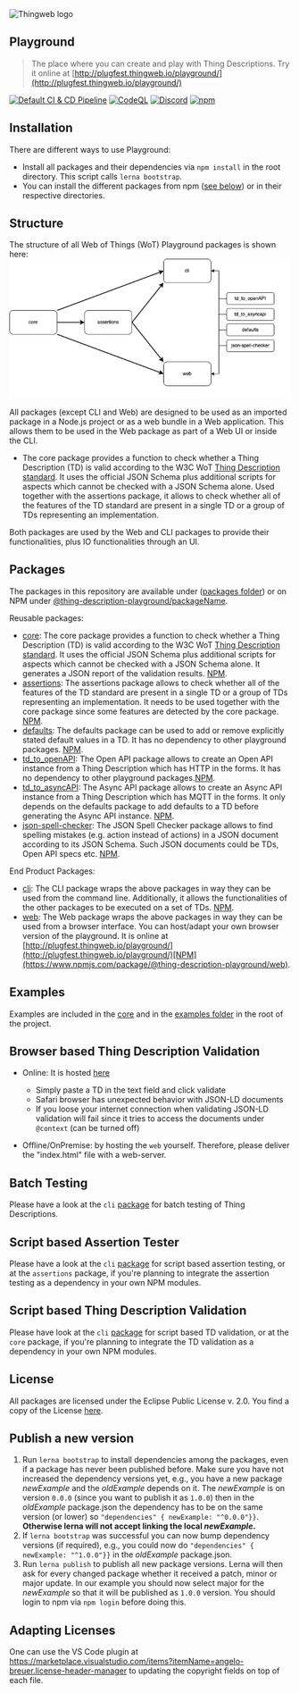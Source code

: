 <picture>
  <source media="(prefers-color-scheme: dark)" srcset="https://raw.githubusercontent.com/eclipse-thingweb/website/master/misc/thingweb_logo_for_dark_bg.svg">
  <source media="(prefers-color-scheme: light)" srcset="https://raw.githubusercontent.com/eclipse-thingweb/website/master/misc/thingweb_logo.svg">
  <img title="ThingWeb" alt="Thingweb logo" src="" width="300px">
</picture>

## Playground
> The place where you can create and play with Thing Descriptions. Try it online at [http://plugfest.thingweb.io/playground/](http://plugfest.thingweb.io/playground/)

[![Default CI & CD Pipeline](https://github.com/thingweb/thingweb-playground/actions/workflows/ci-cd.yaml/badge.svg)](https://github.com/thingweb/thingweb-playground/actions/workflows/ci-cd.yaml)
[![CodeQL](https://github.com/thingweb/thingweb-playground/actions/workflows/codeql-analysis.yml/badge.svg)](https://github.com/thingweb/thingweb-playground/actions/workflows/codeql-analysis.yml)
[![Discord](https://img.shields.io/badge/Discord-7289DA?logo=discord&logoColor=white&label=td-playground)](https://discord.gg/9yaFmkJ9GT)
[<img alt="npm" src="https://img.shields.io/npm/dw/@thing-description-playground/core">](https://npm-stat.com/charts.html?package=%2540thing-description-playground%252Fcore)

## Installation

There are different ways to use Playground:

-   Install all packages and their dependencies via `npm install` in the root directory. This script calls `lerna bootstrap`.
-   You can install the different packages from npm ([see below](./packages)) or in their respective directories.

## Structure

The structure of all Web of Things (WoT) Playground packages is shown here: ![packageStructure](images/playground-structure.png)

All packages (except CLI and Web) are designed to be used as an imported package in a Node.js project or as a web bundle in a Web application.
This allows them to be used in the Web package as part of a Web UI or inside the CLI.

-   The core package provides a function to check whether a Thing Description (TD) is valid according to the W3C WoT [Thing Description standard](https://w3c.github.io/wot-thing-description/#).
    It uses the official JSON Schema plus additional scripts for aspects which cannot be checked with a JSON Schema alone.
    Used together with the assertions package, it allows to check whether all of the features of the TD standard are present in a single TD or a group of TDs representing an implementation.

Both packages are used by the Web and CLI packages to provide their functionalities, plus IO functionalities through an UI.

## Packages

The packages in this repository are available under ([packages folder](./packages)) or on NPM under [@thing-description-playground/packageName](https://www.npmjs.com/search?q=%40thing-description-playground).

Reusable packages:

-   [core](./packages/core/): The core package provides a function to check whether a Thing Description (TD) is valid according to the W3C WoT [Thing Description standard](https://w3c.github.io/wot-thing-description/#).
    It uses the official JSON Schema plus additional scripts for aspects which cannot be checked with a JSON Schema alone. It generates a JSON report of the validation results. [NPM](https://www.npmjs.com/package/@thing-description-playground/core).
-   [assertions](./packages/assertions/): The assertions package allows to check whether all of the features of the TD standard are present in a single TD or a group of TDs representing an implementation. It needs to be used together with the core package since some features are detected by the core package. [NPM](https://www.npmjs.com/package/@thing-description-playground/assertions).
-   [defaults](./packages/defaults/): The defaults package can be used to add or remove explicitly stated default values in a TD. It has no dependency to other playground packages. [NPM](https://www.npmjs.com/package/@thing-description-playground/defaults).
-   [td_to_openAPI](./packages/td_to_openAPI): The Open API package allows to create an Open API instance from a Thing Description which has HTTP in the forms. It has no dependency to other playground packages.[NPM](https://www.npmjs.com/package/@thing-description-playground/td_to_openapi).
-   [td_to_asyncAPI](./packages/td_to_openAPI): The Async API package allows to create an Async API instance from a Thing Description which has MQTT in the forms. It only depends on the defaults package to add defaults to a TD before generating the Async API instance. [NPM](https://www.npmjs.com/package/@thing-description-playground/td_to_asyncapi).
-   [json-spell-checker](./packages/json-spell-checker): The JSON Spell Checker package allows to find spelling mistakes (e.g. action instead of actions) in a JSON document according to its JSON Schema. Such JSON documents could be TDs, Open API specs etc. [NPM](https://www.npmjs.com/package/@thing-description-playground/json-spell-checker).

End Product Packages:

-   [cli](./packages/cli/): The CLI package wraps the above packages in way they can be used from the command line. Additionally, it allows the functionalities of the other packages to be executed on a set of TDs. [NPM](https://www.npmjs.com/package/@thing-description-playground/cli).
-   [web](./packages/web/): The Web package wraps the above packages in way they can be used from a browser interface. You can host/adapt your own browser version of the playground. It is online at [http://plugfest.thingweb.io/playground/](http://plugfest.thingweb.io/playground/)[NPM](https://www.npmjs.com/package/@thing-description-playground/web).

## Examples

Examples are included in the [core](./packages/core/examples) and in the [examples folder](./examples) in the root of the project.

## Browser based Thing Description Validation

-   Online: It is hosted [here](http://plugfest.thingweb.io/playground/)

    -   Simply paste a TD in the text field and click validate
    -   Safari browser has unexpected behavior with JSON-LD documents
    -   If you loose your internet connection when validating JSON-LD validation will fail since it tries to access the documents under `@context` (can be turned off)

-   Offline/OnPremise: by hosting the `web` yourself. Therefore, please deliver the "index.html" file with a web-server.

## Batch Testing

Please have a look at the `cli` [package](https://github.com/eclipse-thingweb/playground/tree/master/packages/cli#batch-testing) for batch testing of Thing Descriptions.

## Script based Assertion Tester

Please have a look at the `cli` [package](https://github.com/eclipse-thingweb/playground/tree/master/packages/cli#script-based-assertion-tester--a-parameter) for script based assertion testing, or at the `assertions` package, if you're planning to integrate the assertion testing as a dependency in your own NPM modules.

## Script based Thing Description Validation

Please have look at the `cli` [package](https://github.com/eclipse-thingweb/playground/tree/master/packages/cli#script-based-thing-description-validation) for script based TD validation, or at the `core` package, if you're planning to integrate the TD validation as a dependency in your own NPM modules.

## License

All packages are licensed under the Eclipse Public License v. 2.0. You find a copy of the License [here](./LICENSE.md).

## Publish a new version

1. Run `lerna bootstrap` to install dependencies among the packages, even if a package has never been published before. Make sure you have not increased the dependency versions yet, e.g., you have a new package _newExample_ and the _oldExample_ depends on it. The _newExample_ is on version `0.0.0` (since you want to publish it as `1.0.0`) then in the _oldExample_ package.json the dependency has to be on the same version (or lower) so `"dependencies" { newExample: "^0.0.0"}}`. **Otherwise lerna will not accept linking the local _newExample_.**
2. If `lerna bootstrap` was successful you can now bump dependency versions (if required), e.g., you could now do `"dependencies" { newExample: "^1.0.0"}}` in the _oldExample_ package.json.
3. Run `lerna publish` to publish all new package versions. Lerna will then ask for every changed package whether it received a patch, minor or major update. In our example you should now select major for the _newExample_ so that it will be published as `1.0.0` version. You should login to npm via `npm login` before doing this.

## Adapting Licenses

One can use the VS Code plugin at <https://marketplace.visualstudio.com/items?itemName=angelo-breuer.license-header-manager> to updating the copyright fields on top of each file.

